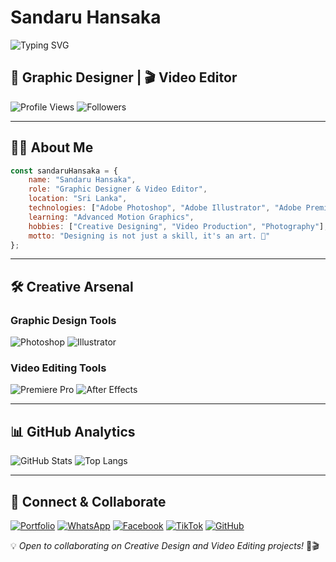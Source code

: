 # Sandaru Hansaka
  ![Typing SVG](https://readme-typing-svg.herokuapp.com?font=Fira+Code&duration=3000&pause=1000&color=3ABFEF&center=true&vCenter=true&width=435&lines=MBA+%26+Graphic+desiner;Video+Editer;)
## 🎨 Graphic Designer | 🎬 Video Editor

![Profile Views](https://komarev.com/ghpvc/?username=Hansaka2005-dash&label=Profile%20Views&color=blue&style=flat-square)
![Followers](https://img.shields.io/github/followers/Hansaka2005-dash?style=social)

---

## 👨‍💻 About Me

```javascript
const sandaruHansaka = {
    name: "Sandaru Hansaka",
    role: "Graphic Designer & Video Editor",
    location: "Sri Lanka",
    technologies: ["Adobe Photoshop", "Adobe Illustrator", "Adobe Premiere Pro", "After Effects"],
    learning: "Advanced Motion Graphics",
    hobbies: ["Creative Designing", "Video Production", "Photography"],
    motto: "Designing is not just a skill, it's an art. 🎨"
};
```

---

## 🛠 Creative Arsenal

### Graphic Design Tools
![Photoshop](https://img.shields.io/badge/Photoshop-31A8FF?style=for-the-badge&logo=adobe-photoshop&logoColor=white)
![Illustrator](https://img.shields.io/badge/Illustrator-FF9A00?style=for-the-badge&logo=adobe-illustrator&logoColor=white)

### Video Editing Tools
![Premiere Pro](https://img.shields.io/badge/Premiere%20Pro-9999FF?style=for-the-badge&logo=adobe-premiere-pro&logoColor=white)
![After Effects](https://img.shields.io/badge/After%20Effects-9999FF?style=for-the-badge&logo=adobe-after-effects&logoColor=white)

---

## 📊 GitHub Analytics

![GitHub Stats](https://github-readme-stats.vercel.app/api?username=Hansaka2005-dash&show_icons=true&theme=dark)
![Top Langs](https://github-readme-stats.vercel.app/api/top-langs/?username=Hansaka2005-dash&layout=compact&theme=dark)

---

## 🔗 Connect & Collaborate

[![Portfolio](https://img.shields.io/badge/Portfolio-%23000000.svg?&style=for-the-badge&logo=vercel&logoColor=white)](https://yourportfolio.com)
[![WhatsApp](https://img.shields.io/badge/WhatsApp-25D366?style=for-the-badge&logo=whatsapp&logoColor=white)](https://wa.me/yourwhatsapplink)
[![Facebook](https://img.shields.io/badge/Facebook-1877F2?style=for-the-badge&logo=facebook&logoColor=white)](https://facebook.com/yourfacebookprofile)
[![TikTok](https://img.shields.io/badge/TikTok-000000?style=for-the-badge&logo=tiktok&logoColor=white)](https://tiktok.com/@yourtiktokusername)
[![GitHub](https://img.shields.io/badge/GitHub-%2312100E.svg?&style=for-the-badge&logo=github&logoColor=white)](https://github.com/Hansaka2005-dash)

💡 *Open to collaborating on Creative Design and Video Editing projects!* 🎨🎬
